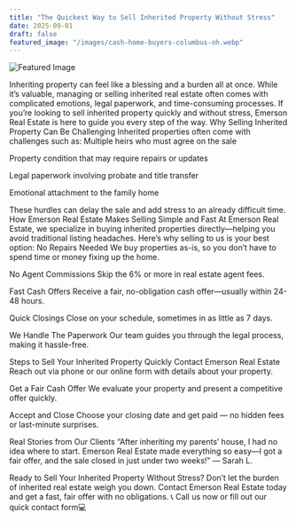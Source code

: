 ```yaml
---
title: "The Quickest Way to Sell Inherited Property Without Stress"
date: 2025-09-01
draft: false
featured_image: "/images/cash-home-buyers-columbus-oh.webp"
---
```


![Featured Image](/images/cash-home-buyers-columbus-oh.webp)

Inheriting property can feel like a blessing and a burden all at once. While it’s valuable, managing or selling inherited real estate often comes with complicated emotions, legal paperwork, and time-consuming processes. If you’re looking to sell inherited property quickly and without stress, Emerson Real Estate is here to guide you every step of the way.
Why Selling Inherited Property Can Be Challenging
Inherited properties often come with challenges such as:
Multiple heirs who must agree on the sale
 
Property condition that may require repairs or updates
 
Legal paperwork involving probate and title transfer
 
Emotional attachment to the family home
 
These hurdles can delay the sale and add stress to an already difficult time.
How Emerson Real Estate Makes Selling Simple and Fast
At Emerson Real Estate, we specialize in buying inherited properties directly—helping you avoid traditional listing headaches.
Here’s why selling to us is your best option:
No Repairs Needed
We buy properties as-is, so you don’t have to spend time or money fixing up the home.
 
No Agent Commissions
Skip the 6% or more in real estate agent fees.
 
Fast Cash Offers
Receive a fair, no-obligation cash offer—usually within 24-48 hours.
 
Quick Closings
Close on your schedule, sometimes in as little as 7 days.
 
We Handle The Paperwork
Our team guides you through the legal process, making it hassle-free.
 
Steps to Sell Your Inherited Property Quickly
Contact Emerson Real Estate
Reach out via phone or our online form with details about your property.
 
Get a Fair Cash Offer
We evaluate your property and present a competitive offer quickly.
 
Accept and Close
Choose your closing date and get paid — no hidden fees or last-minute surprises.
 
Real Stories from Our Clients
“After inheriting my parents’ house, I had no idea where to start. Emerson Real Estate made everything so easy—I got a fair offer, and the sale closed in just under two weeks!” — Sarah L.
 
Ready to Sell Your Inherited Property Without Stress?
Don’t let the burden of inherited real estate weigh you down. Contact Emerson Real Estate today and get a fast, fair offer with no obligations.
📞 Call us now or fill out our quick contact form💻
